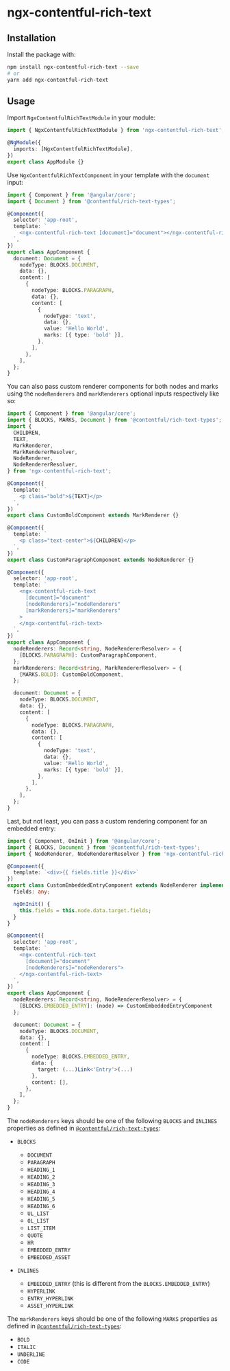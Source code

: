 # ngx-contentful-rich-text

## Installation

Install the package with:

```bash
npm install ngx-contentful-rich-text --save
# or
yarn add ngx-contentful-rich-text
```

## Usage

Import `NgxContentfulRichTextModule` in your module:

```typescript
import { NgxContentfulRichTextModule } from 'ngx-contentful-rich-text';

@NgModule({
  imports: [NgxContentfulRichTextModule],
})
export class AppModule {}
```

Use `NgxContentfulRichTextComponent` in your template with the `document` input:

```typescript
import { Component } from '@angular/core';
import { Document } from '@contentful/rich-text-types';

@Component({
  selector: 'app-root',
  template: `
    <ngx-contentful-rich-text [document]="document"></ngx-contentful-rich-text>
  `,
})
export class AppComponent {
  document: Document = {
    nodeType: BLOCKS.DOCUMENT,
    data: {},
    content: [
      {
        nodeType: BLOCKS.PARAGRAPH,
        data: {},
        content: [
          {
            nodeType: 'text',
            data: {},
            value: 'Hello World',
            marks: [{ type: 'bold' }],
          },
        ],
      },
    ],
  };
}
```

You can also pass custom renderer components for both nodes and marks using the `nodeRenderers` and `markRenderers` optional inputs respectively like so:

```typescript
import { Component } from '@angular/core';
import { BLOCKS, MARKS, Document } from '@contentful/rich-text-types';
import {
  CHILDREN,
  TEXT,
  MarkRenderer,
  MarkRendererResolver,
  NodeRenderer,
  NodeRendererResolver,
} from 'ngx-contentful-rich-text';

@Component({
  template: `
    <p class="bold">${TEXT}</p>
  `,
})
export class CustomBoldComponent extends MarkRenderer {}

@Component({
  template: `
    <p class="text-center">${CHILDREN}</p>
  `,
})
export class CustomParagraphComponent extends NodeRenderer {}

@Component({
  selector: 'app-root',
  template: `
    <ngx-contentful-rich-text
      [document]="document"
      [nodeRenderers]="nodeRenderers"
      [markRenderers]="markRenderers"
    >
    </ngx-contentful-rich-text>
  `,
})
export class AppComponent {
  nodeRenderers: Record<string, NodeRendererResolver> = {
    [BLOCKS.PARAGRAPH]: CustomParagraphComponent,
  };
  markRenderers: Record<string, MarkRendererResolver> = {
    [MARKS.BOLD]: CustomBoldComponent,
  };

  document: Document = {
    nodeType: BLOCKS.DOCUMENT,
    data: {},
    content: [
      {
        nodeType: BLOCKS.PARAGRAPH,
        data: {},
        content: [
          {
            nodeType: 'text',
            data: {},
            value: 'Hello World',
            marks: [{ type: 'bold' }],
          },
        ],
      },
    ],
  };
}
```

Last, but not least, you can pass a custom rendering component for an embedded entry:

```typescript
import { Component, OnInit } from '@angular/core';
import { BLOCKS, Document } from '@contentful/rich-text-types';
import { NodeRenderer, NodeRendererResolver } from 'ngx-contentful-rich-text';

@Component({
  template: `<div>{{ fields.title }}</div>`
})
export class CustomEmbeddedEntryComponent extends NodeRenderer implements OnInit {
  fields: any;

  ngOnInit() {
    this.fields = this.node.data.target.fields;
  }
}

@Component({
  selector: 'app-root',
  template: `
    <ngx-contentful-rich-text
      [document]="document"
      [nodeRenderers]="nodeRenderers">
    </ngx-contentful-rich-text>
  `,
})
export class AppComponent {
  nodeRenderers: Record<string, NodeRendererResolver> = {
    [BLOCKS.EMBEDDED_ENTRY]: (node) => CustomEmbeddedEntryComponent
  };

  document: Document = {
    nodeType: BLOCKS.DOCUMENT,
    data: {},
    content: [
      {
        nodeType: BLOCKS.EMBEDDED_ENTRY,
        data: {
          target: (...)Link<'Entry'>(...)
        },
        content: [],
      },
    ],
  };
}
```

The `nodeRenderers` keys should be one of the following `BLOCKS` and `INLINES` properties as defined in [`@contentful/rich-text-types`](https://www.npmjs.com/package/@contentful/rich-text-types):

- `BLOCKS`

  - `DOCUMENT`
  - `PARAGRAPH`
  - `HEADING_1`
  - `HEADING_2`
  - `HEADING_3`
  - `HEADING_4`
  - `HEADING_5`
  - `HEADING_6`
  - `UL_LIST`
  - `OL_LIST`
  - `LIST_ITEM`
  - `QUOTE`
  - `HR`
  - `EMBEDDED_ENTRY`
  - `EMBEDDED_ASSET`

- `INLINES`
  - `EMBEDDED_ENTRY` (this is different from the `BLOCKS.EMBEDDED_ENTRY`)
  - `HYPERLINK`
  - `ENTRY_HYPERLINK`
  - `ASSET_HYPERLINK`

The `markRenderers` keys should be one of the following `MARKS` properties as defined in [`@contentful/rich-text-types`](https://www.npmjs.com/package/@contentful/rich-text-types):

- `BOLD`
- `ITALIC`
- `UNDERLINE`
- `CODE`
